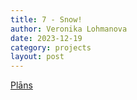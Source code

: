 ```yaml
---
title: 7 - Snow!
author: Veronika Lohmanova
date: 2023-12-19
category: projects
layout: post
---
```


[Plāns](https://appinventor.mit.edu/explore/sites/all/files/ai2tutorials/SnowGlobe/SnowGlobeProject.pdf)